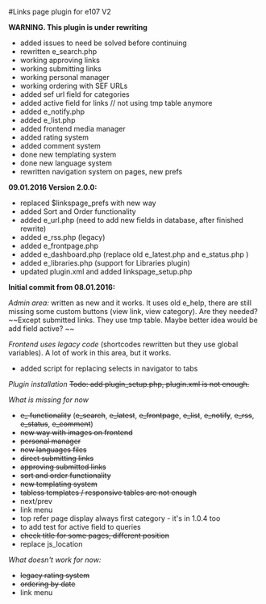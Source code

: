#Links page plugin for e107 V2

**WARNING. This plugin is under rewriting** 

- added issues to need be solved before continuing
- rewritten e_search.php
- working approving links
- working submitting links
- working personal manager
- working ordering with SEF URLs
- added sef url field for categories
- added active field for links  // not using tmp table anymore
- added e_notify.php 
- added e_list.php 
- added frontend media manager
- added rating system
- added comment system
- done new templating system
- done new language system
- rewritten navigation system on pages, new prefs


**09.01.2016 Version 2.0.0:** 

- replaced $linkspage_prefs with new way
- added Sort and Order functionality
- added e_url.php  (need to add new fields in database, after finished rewrite) 
- added e_rss.php  (legacy)
- added e_frontpage.php
- added e_dashboard.php (replace old e_latest.php and e_status.php )
- added e_libraries.php (support for Libraries plugin)
- updated plugin.xml and added linkspage_setup.php

**Initial commit from 08.01.2016:** 

*Admin area:*
written as new and it works. It uses old e_help, there are still missing some custom buttons (view link, view category). Are they needed?
~~Except submitted links. They use tmp table. Maybe better idea would be add field active?  ~~

*Frontend uses legacy code* 
(shortcodes rewritten but they use global variables). A lot of work in this area, but it works.
- added script for replacing selects in navigator to tabs

*Plugin installation*
~~Todo: add plugin_setup.php, plugin.xml is not enough.~~ 
 
*What is missing for now*
- ~~e_ functionality~~ (~~e_search~~, ~~e_latest~~, ~~e_frontpage~~,  ~~e_list~~, ~~e_notify~~, ~~e_rss~~, ~~e_status~~, ~~e_comment~~)
- ~~new way with images on frontend~~
- ~~personal manager~~
- ~~new languages files~~
- ~~direct submitting links~~
- ~~approving submitted links~~ 
- ~~sort and order functionality~~
- ~~new templating system~~
- ~~tabless templates / responsive tables are not enough~~
- next/prev 
- link menu
- top refer page display always first category - it's in 1.0.4 too
- to add test for active field to queries
- ~~check title for some pages, different position~~
- replace js_location

*What doesn't work for now:*
- ~~legacy rating system~~
- ~~ordering by date~~
- link menu






